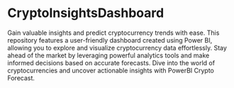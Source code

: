 # CryptoInsightsDashboard
Gain valuable insights and predict cryptocurrency trends with ease. This repository features a user-friendly dashboard created using Power BI, allowing you to explore and visualize cryptocurrency data effortlessly. Stay ahead of the market by leveraging powerful analytics tools and make informed decisions based on accurate forecasts. Dive into the world of cryptocurrencies and uncover actionable insights with PowerBI Crypto Forecast.
